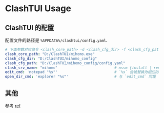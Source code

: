 # ClashTUI Usage

## ClashTUI 的配置

配置文件的路径是 `%APPDATA%/clashtui/config.yaml`.

```yaml
# 下面参数对应命令 <clash_core_path> -d <clash_cfg_dir> -f <clash_cfg_path>
clash_core_path: "D:/ClashTUI/mihomo.exe"
clash_cfg_dir: "D:/ClashTUI/mihomo_config"
clash_cfg_path: "D:/ClashTUI/mihomo_config/config.yaml"
clash_srv_name: "mihomo"                          # nssm {install | remove | restart | stop | edit} <clash_srv_name>
edit_cmd: 'notepad "%s"'                          # `%s` 会被替换为相应的文件路径。如果为空, 则使用默认的方式打开文件。
open_dir_cmd: 'explorer "%s"'                     # 与 `edit_cmd` 同理
```

## 其他

参考 [ref](../clashtui_usage_zh.md)
